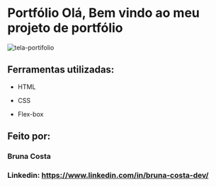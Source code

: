 # Portfólio Olá, Bem vindo ao meu projeto de portfólio

![tela-portifolio](https://github.com/bruna7774/portifolio-bruna/assets/129126342/5c0bfc3c-e094-4df8-8e78-4ffe48c763ef)

## Ferramentas utilizadas:

* HTML

* CSS

* Flex-box

## Feito por:

### Bruna Costa

### Linkedin: https://www.linkedin.com/in/bruna-costa-dev/
